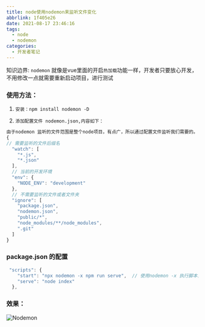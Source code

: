 ```yaml
---
title: node使用nodemon来监听文件变化
abbrlink: 1f405e26
date: 2021-08-17 23:46:16
tags:
  - node
  - nodemon
categories:
  - 开发者笔记
---
```


知识边界: `nodemon` 就像是vue里面的开启`热加载`功能一样，开发者只要放心开发，不用修改一点就需要重新启动项目，进行测试

<!-- more -->

### 使用方法：

1.     安装：npm install nodemon -D
2.     添加配置文件 nodemon.json,内容如下：

```javascript
由于nodemon 监听的文件范围是整个node项目，有点广，所以通过配置文件监听我们需要的。
{
// 需要监听的文件后缀名
  "watch": [
    "*.js",
    "*.json"
  ],
  // 当前的开发环境
  "env": {
    "NODE_ENV": "development"
  },
  // 不需要监听的文件或者文件夹
  "ignore": [
    "package.json",
    "nodemon.json",
    "public/*",
    "node_modules/**/node_modules",
    ".git"
  ]
}

```

### package.json 的配置

```javascript
 "scripts": {
    "start": "npx nodemon -x npm run serve",  // 使用nodemon -x 执行脚本， 启动服务
    "serve": "node index"
  },
```

### 效果：

![Nodemon](https://img-blog.csdnimg.cn/20201218110706478.png?x-oss-process=image/watermark,type_ZmFuZ3poZW5naGVpdGk,shadow_10,text_aHR0cHM6Ly9ibG9nLmNzZG4ubmV0L3FxXzQxNDk5Nzgy,size_16,color_FFFFFF,t_70)